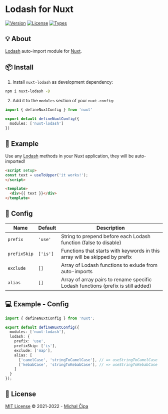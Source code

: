  <h1>Lodash for Nuxt</h1>
 
<p>
  <a href="https://www.npmjs.com/package/nuxt-lodash"><img src="https://badgen.net/npm/v/nuxt-lodash" alt="Version"></a>
  <a href="https://www.npmjs.com/package/nuxt-lodash"><img src="https://badgen.net/npm/license/nuxt-lodash" alt="License"></a>
  <a href="https://www.npmjs.com/package/nuxt-lodash"><img src="https://badgen.net/npm/types/nuxt-lodash" alt="Types"></a>
</p>
   
## 💡 About

[Lodash](https://lodash.com) auto-import module for [Nuxt](https://nuxtjs.org).

## 📦 Install

1. Install `nuxt-lodash` as development dependency:

```bash
npm i nuxt-lodash -D
```

2. Add it to the `modules` section of your `nuxt.config`:

```ts
import { defineNuxtConfig } from 'nuxt'

export default defineNuxtConfig({
  modules: ['nuxt-lodash']
})
```

## 🚀 Example

Use any [Lodash](https://lodash.com) methods in your Nuxt application, they will be auto-imported!

```html
<script setup>
const text = useToUpper('it works!');
</script>

<template>
  <div>{{ text }}</div>
</template>
```

## 🔨 Config

| Name         | Default  | Description                                                                      |
| ------------ | -------- | -------------------------------------------------------------------------------- |
| `prefix`     | `'use'`  | String to prepend before each Lodash function (false to disable)                 |
| `prefixSkip` | `['is']` | Functions that starts with keywords in this array will be skipped by prefix      |
| `exclude`    | `[]`     | Array of Lodash functions to exlude from auto-imports                            |
| `alias`      | `[]`     | Array of array pairs to rename specific Lodash functions (prefix is still added) |

## 💻 Example - Config

```ts
import { defineNuxtConfig } from 'nuxt';

export default defineNuxtConfig({
  modules: ['nuxt-lodash'],
  lodash: {
    prefix: 'use',
    prefixSkip: ['is'],
    exclude: ['map'],
    alias: [
      ['camelCase', 'stringToCamelCase'], // => useStringToCamelCase
      ['kebabCase', 'stringToKebabCase'], // => useStringToKebabCase
    ]
  }
});
```

## 📄 License

[MIT License](https://github.com/cipami/nuxt-lodash/blob/master/LICENSE) © 2021-2022 - [Michal Čípa](https://github.com/cipami)
